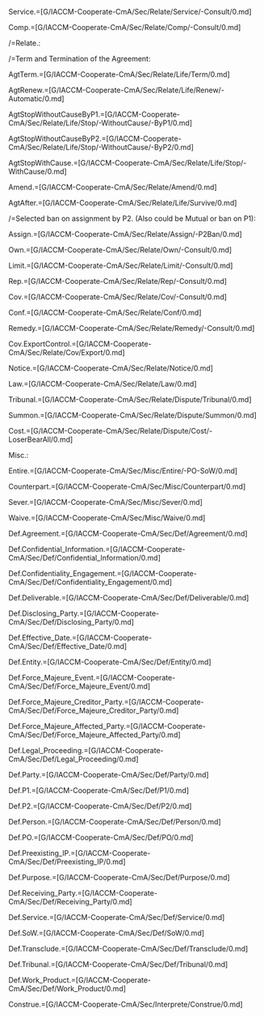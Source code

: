 Service.=[G/IACCM-Cooperate-CmA/Sec/Relate/Service/-Consult/0.md]

Comp.=[G/IACCM-Cooperate-CmA/Sec/Relate/Comp/-Consult/0.md]

/=Relate.:

/=Term and Termination of the Agreement:

AgtTerm.=[G/IACCM-Cooperate-CmA/Sec/Relate/Life/Term/0.md]

AgtRenew.=[G/IACCM-Cooperate-CmA/Sec/Relate/Life/Renew/-Automatic/0.md]

AgtStopWithoutCauseByP1.=[G/IACCM-Cooperate-CmA/Sec/Relate/Life/Stop/-WithoutCause/-ByP1/0.md]

AgtStopWithoutCauseByP2.=[G/IACCM-Cooperate-CmA/Sec/Relate/Life/Stop/-WithoutCause/-ByP2/0.md]

AgtStopWithCause.=[G/IACCM-Cooperate-CmA/Sec/Relate/Life/Stop/-WithCause/0.md]

Amend.=[G/IACCM-Cooperate-CmA/Sec/Relate/Amend/0.md]

AgtAfter.=[G/IACCM-Cooperate-CmA/Sec/Relate/Life/Survive/0.md]

/=Selected ban on assignment by P2.  (Also could be Mutual or ban on P1):

Assign.=[G/IACCM-Cooperate-CmA/Sec/Relate/Assign/-P2Ban/0.md]

Own.=[G/IACCM-Cooperate-CmA/Sec/Relate/Own/-Consult/0.md]

Limit.=[G/IACCM-Cooperate-CmA/Sec/Relate/Limit/-Consult/0.md]

Rep.=[G/IACCM-Cooperate-CmA/Sec/Relate/Rep/-Consult/0.md]

Cov.=[G/IACCM-Cooperate-CmA/Sec/Relate/Cov/-Consult/0.md]

Conf.=[G/IACCM-Cooperate-CmA/Sec/Relate/Conf/0.md]

Remedy.=[G/IACCM-Cooperate-CmA/Sec/Relate/Remedy/-Consult/0.md]

Cov.ExportControl.=[G/IACCM-Cooperate-CmA/Sec/Relate/Cov/Export/0.md]

Notice.=[G/IACCM-Cooperate-CmA/Sec/Relate/Notice/0.md]

Law.=[G/IACCM-Cooperate-CmA/Sec/Relate/Law/0.md]

Tribunal.=[G/IACCM-Cooperate-CmA/Sec/Relate/Dispute/Tribunal/0.md]

Summon.=[G/IACCM-Cooperate-CmA/Sec/Relate/Dispute/Summon/0.md]

Cost.=[G/IACCM-Cooperate-CmA/Sec/Relate/Dispute/Cost/-LoserBearAll/0.md]

Misc.:

Entire.=[G/IACCM-Cooperate-CmA/Sec/Misc/Entire/-PO-SoW/0.md] 

Counterpart.=[G/IACCM-Cooperate-CmA/Sec/Misc/Counterpart/0.md]

Sever.=[G/IACCM-Cooperate-CmA/Sec/Misc/Sever/0.md]

Waive.=[G/IACCM-Cooperate-CmA/Sec/Misc/Waive/0.md]

Def.Agreement.=[G/IACCM-Cooperate-CmA/Sec/Def/Agreement/0.md]

Def.Confidential_Information.=[G/IACCM-Cooperate-CmA/Sec/Def/Confidential_Information/0.md]

Def.Confidentiality_Engagement.=[G/IACCM-Cooperate-CmA/Sec/Def/Confidentiality_Engagement/0.md]

Def.Deliverable.=[G/IACCM-Cooperate-CmA/Sec/Def/Deliverable/0.md]

Def.Disclosing_Party.=[G/IACCM-Cooperate-CmA/Sec/Def/Disclosing_Party/0.md]

Def.Effective_Date.=[G/IACCM-Cooperate-CmA/Sec/Def/Effective_Date/0.md]

Def.Entity.=[G/IACCM-Cooperate-CmA/Sec/Def/Entity/0.md]

Def.Force_Majeure_Event.=[G/IACCM-Cooperate-CmA/Sec/Def/Force_Majeure_Event/0.md]

Def.Force_Majeure_Creditor_Party.=[G/IACCM-Cooperate-CmA/Sec/Def/Force_Majeure_Creditor_Party/0.md]

Def.Force_Majeure_Affected_Party.=[G/IACCM-Cooperate-CmA/Sec/Def/Force_Majeure_Affected_Party/0.md]

Def.Legal_Proceeding.=[G/IACCM-Cooperate-CmA/Sec/Def/Legal_Proceeding/0.md]

Def.Party.=[G/IACCM-Cooperate-CmA/Sec/Def/Party/0.md]

Def.P1.=[G/IACCM-Cooperate-CmA/Sec/Def/P1/0.md]

Def.P2.=[G/IACCM-Cooperate-CmA/Sec/Def/P2/0.md]

Def.Person.=[G/IACCM-Cooperate-CmA/Sec/Def/Person/0.md]

Def.PO.=[G/IACCM-Cooperate-CmA/Sec/Def/PO/0.md]

Def.Preexisting_IP.=[G/IACCM-Cooperate-CmA/Sec/Def/Preexisting_IP/0.md]

Def.Purpose.=[G/IACCM-Cooperate-CmA/Sec/Def/Purpose/0.md]

Def.Receiving_Party.=[G/IACCM-Cooperate-CmA/Sec/Def/Receiving_Party/0.md]

Def.Service.=[G/IACCM-Cooperate-CmA/Sec/Def/Service/0.md]

Def.SoW.=[G/IACCM-Cooperate-CmA/Sec/Def/SoW/0.md]

Def.Transclude.=[G/IACCM-Cooperate-CmA/Sec/Def/Transclude/0.md]

Def.Tribunal.=[G/IACCM-Cooperate-CmA/Sec/Def/Tribunal/0.md]

Def.Work_Product.=[G/IACCM-Cooperate-CmA/Sec/Def/Work_Product/0.md]

Construe.=[G/IACCM-Cooperate-CmA/Sec/Interprete/Construe/0.md]